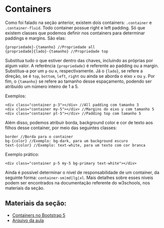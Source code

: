 # Containers

Como foi falado na seção anterior, existem dois containers: `.container` e `.container-fluid`. Todo container possue right e left padding. Só que existem classes que podemos definir nos containers para determinar paddings e margins. São elas:

```
{propriedade}-{tamanho} //Propriedade all
{propriedade}{lado}-{tamanho} //Propriedade top
```

Substitua tudo o que estiver dentro das chaves, incluindo as próprias por algum valor. A referência `{propriedade}` é referente ao padding ou a margin. Substitua-a por um `p` ou `m`, respectivamente. Já o `{lado}`, se refere a direção, se é `top`, `bottom`, `left`, `right` ou ainda se aborda o eixo `x` ou `y`. Por fim, o `{tamanho}` se refere ao tamanho desse espaçamento, podendo ser atribuído um número inteiro de 1 a 5.

Exemplos:

```
<div class="container p-3"></div> //All padding com tamanho 3
<div class="container my-5"></div> //Margins do eixo y com tamanho 5
<div class="container pt-5"></div> //Padding top com tamanho 5
```

Além disso, podemos atribuir borda, background color e cor de texto aos filhos desse container, por meio das seguintes classes:

```
border //Borda para o container
bg-{color} //Exemplo: bg-dark, para um background escuro
text-{color} //Exemplo: text-white, para um texto com cor branca
```

Exemplo prático:
```
<div class="container p-5 my-5 bg-primary text-white"></div>
```

Ainda é possível determinar o nível de responsabilidade de um container, da seguinte forma: `container-sm|md|lg|xl`. Mais detalhes sobre esses níveis podem ser encontrados na documentação referente do w3schools, nos materiais da seção.

## Materiais da seção:

- <a href="https://www.w3schools.com/bootstrap5/bootstrap_containers.php">Containers no Bootstrap 5</a>
- <a href="containers.html">Arquivo da aula</a>